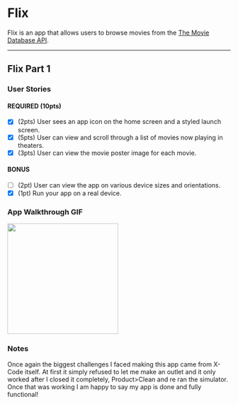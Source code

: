 # Flix

Flix is an app that allows users to browse movies from the [The Movie Database API](http://docs.themoviedb.apiary.io/#).

---

## Flix Part 1

### User Stories


#### REQUIRED (10pts)
- [x] (2pts) User sees an app icon on the home screen and a styled launch screen.
- [x] (5pts) User can view and scroll through a list of movies now playing in theaters.
- [x] (3pts) User can view the movie poster image for each movie.

#### BONUS
- [ ] (2pt) User can view the app on various device sizes and orientations.
- [x] (1pt) Run your app on a real device.

### App Walkthrough GIF

<img src="http://g.recordit.co/HrwZXtPROj.gif" width=250><br>

### Notes
Once again the biggest challenges I faced making this app came from X-Code itself. At first it simply refused to let me make an outlet and it only worked after I closed it completely, Product>Clean and re ran the simulator. Once that was working I am happy to say my app is done and fully functional!
